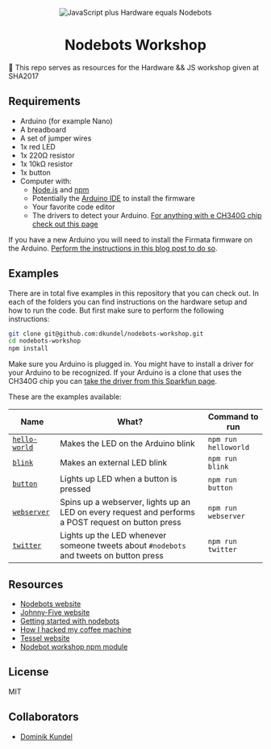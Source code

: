 <p align="center">
  <img alt="JavaScript plus Hardware equals Nodebots" src="http://nodebots.io/img/equation.png">
  <h1 align="center">Nodebots Workshop</h1>
</p>

🤖  This repo serves as resources for the Hardware &amp;&amp; JS workshop given at SHA2017

## Requirements

- Arduino (for example Nano)
- A breadboard
- A set of jumper wires
- 1x red LED
- 1x 220Ω resistor
- 1x 10kΩ resistor
- 1x button
- Computer with:
  - [Node.js] and [npm]
  - Potentially the [Arduino IDE] to install the firmware
  - Your favorite code editor
  - The drivers to detect your Arduino. [For anything with e CH340G chip check out this page](https://www.sparkfun.com/products/14050)

If you have a new Arduino you will need to install the Firmata firmware on the Arduino. 
[Perform the instructions in this blog post to do so][Getting started with nodebots].

## Examples

There are in total five examples in this repository that you can check out. In 
each of the folders you can find instructions on the hardware setup and how to run 
the code. But first make sure to perform the following instructions:

```bash
git clone git@github.com:dkundel/nodebots-workshop.git
cd nodebots-workshop
npm install
```

Make sure you Arduino is plugged in. You might have to install a driver for your
Arduino to be recognized. If your Arduino is a clone that uses the CH340G chip you 
can [take the driver from this Sparkfun page](https://www.sparkfun.com/products/14050).

These are the examples available:

| Name | What? | Command to run |
| ---- | ----- | -------------- |
| [`hello-world`](hello-world/) | Makes the LED on the Arduino blink | `npm run helloworld` |
| [`blink`](blink/) | Makes an external LED blink | `npm run blink` |
| [`button`](button/) | Lights up LED when a button is pressed | `npm run button` |
| [`webserver`](webserver/) | Spins up a webserver, lights up an LED on every request and performs a POST request on button press | `npm run webserver` |
| [`twitter`](twitter/) | Lights up the LED whenever someone tweets about `#nodebots` and tweets on button press | `npm run twitter` |

## Resources

- [Nodebots website][Nodebots]
- [Johnny-Five website][Johnny-Five]
- [Getting started with nodebots]
- [How I hacked my coffee machine]
- [Tessel website][Tessel 2]
- [Nodebot workshop npm module][nodebot-workshop]

## License

MIT

## Collaborators

- [Dominik Kundel](https://github.com/dkundel)

[Node.js]: https://nodejs.org
[npm]: https://npmjs.com
[Arduino IDE]: https://www.arduino.cc/en/Main/Software
[Nodebots]: http://nodebots.io/
[Johnny-Five]: http://johnny-five.io/
[How I hacked my coffee machine]: https://moin.world/2017/04/01/how-we-hacked-our-coffee-machine-with-javascript/
[J5 Node Module]: https://www.npmjs.com/package/johnny-five
[J5 Platform Support]: http://johnny-five.io/platform-support/
[Arduino Nano]: http://johnny-five.io/platform-support/#arduino-nano
[nodebot-workshop]: https://www.npmjs.com/package/nodebot-workshop
[Tessel 2]: https://tessel.io/
[Getting started with nodebots]: https://www.twilio.com/blog/2017/08/js-hardware-getting-started-with-nodebots-and-johnny-five.html